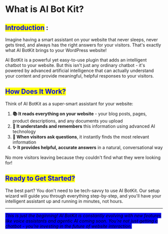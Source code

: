 # What is AI Bot Kit?

## <mark style="color:blue;">Introduction</mark> :&#x20;

Imagine having a smart assistant on your website that never sleeps, never gets tired, and always has the right answers for your visitors. That's exactly what AI BotKit brings to your WordPress website!

AI BotKit is a powerful yet easy-to-use plugin that adds an intelligent chatbot to your website. But this isn't just any ordinary chatbot - it's powered by advanced artificial intelligence that can actually understand your content and provide meaningful, helpful responses to your visitors.

## <mark style="color:blue;">How Does It Work?</mark>

Think of AI BotKit as a super-smart assistant for your website:

1. **📚 It reads everything on your website** - your blog posts, pages, product descriptions, and any documents you upload
2. **🧠 It understands and remembers** this information using advanced AI technology
3. **💬 When visitors ask questions**, it instantly finds the most relevant information
4. **✨ It provides helpful, accurate answers** in a natural, conversational way

No more visitors leaving because they couldn't find what they were looking for!



## <mark style="color:blue;">Ready to Get Started?</mark>

The best part? You don't need to be tech-savvy to use AI BotKit. Our setup wizard will guide you through everything step-by-step, and you'll have your intelligent assistant up and running in minutes, not hours.

***

_<mark style="background-color:blue;">This is just the beginning! AI BotKit is constantly evolving with new features like voice assistants and agentic AI coming soon. You're not just getting a chatbot - you're investing in the future of website interaction.</mark>_
